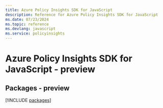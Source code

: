 ```yaml
---
title: Azure Policy Insights SDK for JavaScript
description: Reference for Azure Policy Insights SDK for JavaScript
ms.date: 07/23/2024
ms.topic: reference
ms.devlang: javascript
ms.service: policyinsights
---
```

# Azure Policy Insights SDK for JavaScript - preview
## Packages - preview
[!INCLUDE [packages](policy-insights-index.md)]